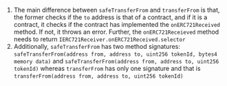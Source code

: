 1. The main difference between `safeTransferFrom` and `transferFrom` is that, the former checks if the `to` address is that of a contract, and if it is a contract, it checks if the contract has implemented the `onERC721Received` method. If not, it throws an error. Further, the `onERC721Receieved` method needs to return `IERC721Receiver.onERC721Received.selector`
2. Additionally, `safeTransferFrom` has two method signatures: `safeTransferFrom(address from, address to, uint256 tokenId, bytes4 memory data)` and `safeTransferFrom(address from, address to, uint256 tokenId)` whereas `transferFrom` has only one signature and that is `transferFrom(address from, address to, uint256 tokenId)`
